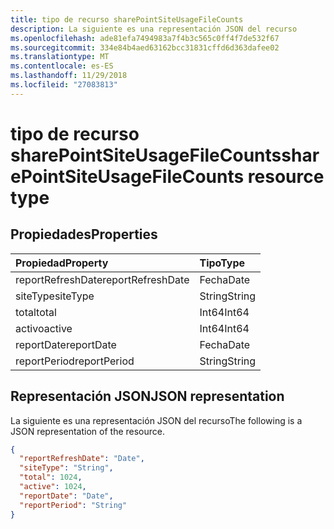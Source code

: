 ```yaml
---
title: tipo de recurso sharePointSiteUsageFileCounts
description: La siguiente es una representación JSON del recurso
ms.openlocfilehash: ade81efa7494983a7f4b3c565c0ff4f7de532f67
ms.sourcegitcommit: 334e84b4aed63162bcc31831cffd6d363dafee02
ms.translationtype: MT
ms.contentlocale: es-ES
ms.lasthandoff: 11/29/2018
ms.locfileid: "27083813"
---
```

# <a name="sharepointsiteusagefilecounts-resource-type"></a><span data-ttu-id="81291-103">tipo de recurso sharePointSiteUsageFileCounts</span><span class="sxs-lookup"><span data-stu-id="81291-103">sharePointSiteUsageFileCounts resource type</span></span>

## <a name="properties"></a><span data-ttu-id="81291-104">Propiedades</span><span class="sxs-lookup"><span data-stu-id="81291-104">Properties</span></span>

| <span data-ttu-id="81291-105">Propiedad</span><span class="sxs-lookup"><span data-stu-id="81291-105">Property</span></span>          | <span data-ttu-id="81291-106">Tipo</span><span class="sxs-lookup"><span data-stu-id="81291-106">Type</span></span>   |
| :---------------- | :----- |
| <span data-ttu-id="81291-107">reportRefreshDate</span><span class="sxs-lookup"><span data-stu-id="81291-107">reportRefreshDate</span></span> | <span data-ttu-id="81291-108">Fecha</span><span class="sxs-lookup"><span data-stu-id="81291-108">Date</span></span>   |
| <span data-ttu-id="81291-109">siteType</span><span class="sxs-lookup"><span data-stu-id="81291-109">siteType</span></span>          | <span data-ttu-id="81291-110">String</span><span class="sxs-lookup"><span data-stu-id="81291-110">String</span></span> |
| <span data-ttu-id="81291-111">total</span><span class="sxs-lookup"><span data-stu-id="81291-111">total</span></span>             | <span data-ttu-id="81291-112">Int64</span><span class="sxs-lookup"><span data-stu-id="81291-112">Int64</span></span>  |
| <span data-ttu-id="81291-113">activo</span><span class="sxs-lookup"><span data-stu-id="81291-113">active</span></span>            | <span data-ttu-id="81291-114">Int64</span><span class="sxs-lookup"><span data-stu-id="81291-114">Int64</span></span>  |
| <span data-ttu-id="81291-115">reportDate</span><span class="sxs-lookup"><span data-stu-id="81291-115">reportDate</span></span>        | <span data-ttu-id="81291-116">Fecha</span><span class="sxs-lookup"><span data-stu-id="81291-116">Date</span></span>   |
| <span data-ttu-id="81291-117">reportPeriod</span><span class="sxs-lookup"><span data-stu-id="81291-117">reportPeriod</span></span>      | <span data-ttu-id="81291-118">String</span><span class="sxs-lookup"><span data-stu-id="81291-118">String</span></span> |

## <a name="json-representation"></a><span data-ttu-id="81291-119">Representación JSON</span><span class="sxs-lookup"><span data-stu-id="81291-119">JSON representation</span></span>

<span data-ttu-id="81291-120">La siguiente es una representación JSON del recurso</span><span class="sxs-lookup"><span data-stu-id="81291-120">The following is a JSON representation of the resource.</span></span>

<!-- {
  "blockType": "resource",
  "@odata.type": "microsoft.graph.sharePointSiteUsageFileCounts"
} -->

```json
{
  "reportRefreshDate": "Date", 
  "siteType": "String", 
  "total": 1024, 
  "active": 1024, 
  "reportDate": "Date", 
  "reportPeriod": "String"
}
```
